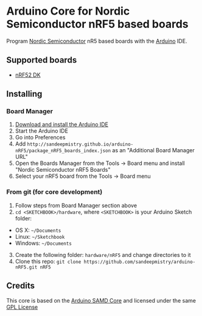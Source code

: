 # Arduino Core for Nordic Semiconductor nRF5 based boards

Program [Nordic Semiconductor](https://www.nordicsemi.com) nR5 based boards with the [Arduino](https://www.arduino.cc) IDE.

## Supported boards

 * [nRF52 DK](https://www.nordicsemi.com/eng/Products/Bluetooth-Smart-Bluetooth-low-energy/nRF52-DK)

## Installing

### Board Manager

 1. [Download and install the Arduino IDE](https://www.arduino.cc/en/Main/Software)
 2. Start the Arduino IDE
 3. Go into Preferences
 4. Add ```http://sandeepmistry.github.io/arduino-nRF5/package_nRF5_boards_index.json``` as an "Additional Board Manager URL"
 5. Open the Boards Manager from the Tools -> Board menu and install "Nordic Semiconductor nRF5 Boards"
 6. Select your nRF5 board from the Tools -> Board menu

### From git (for core development)

 1. Follow steps from Board Manager section above
 2. ```cd <SKETCHBOOK>/hardware```, where ```<SKETCHBOOK>``` is your Arduino Sketch folder:
  * OS X: ```~/Documents```
  * Linux: ```~/Sketchbook```
  * Windows: ```~/Documents```
 3. Create the following folder: ```hardware/nRF5``` and change directories to it
 4. Clone this repo: ```git clone https://github.com/sandeepmistry/arduino-nRF5.git nRF5```

## Credits

This core is based on the [Arduino SAMD Core](https://github.com/arduino/ArduinoCore-samd) and licensed under the same [GPL License](LICENSE)

